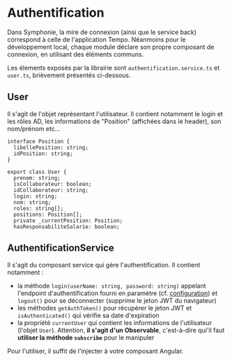 # Authentification
Dans Symphonie, la mire de connexion (ainsi que le service back) correspond à celle de l'application Tempo.
Néanmoins pour le développement local, chaque module déclare son propre composant de connexion, en utilisant des éléments communs.

Les élements exposés par la librairie sont `authentification.service.ts` et `user.ts`, brièvement présentés ci-dessous.

## User
Il s'agit de l'objet représentant l'utilisateur. Il contient notamment le login et les rôles AD, les informations
de "Position" (affichées dans le header), son nom/prénom etc...
```
interface Position {
  libellePosition: string;
  idPosition: string;
}

export class User {
  prenom: string;
  isCollaborateur: boolean;
  idCollaborateur: string;
  login: string;
  nom: string;
  roles: string[];
  positions: Position[];
  private _currentPosition: Position;
  hasResponsabiliteSalarie: boolean;
```

## AuthentificationService
Il s'agit du composant service qui gère l'authentification. Il contient notamment :
- la méthode `login(userName: string, password: string)` appelant l'endpoint d'authentification fourni en paramètre (cf. [configuration](configuration.md))
et `logout()` pour se déconnecter (supprime le jeton JWT du navigateur)
- les méthodes `getAuthToken()` pour récupérer le jeton JWT et `isAuthenticated()` qui vérifie sa date d'expiration
- la propriété `currentUser` qui contient les informations de l'utilisateur (l'objet `User`).
Attention, **il s'agit d'un Observable**, c'est-à-dire qui'il faut **utiliser la méthode `subscribe`** pour le manipuler 

Pour l'utiliser, il suffit de l'injecter à votre composant Angular.
